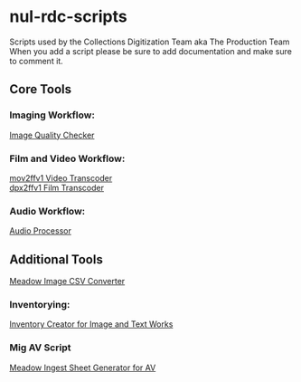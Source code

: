 # nul-rdc-scripts
Scripts used by the Collections Digitization Team aka The Production Team
When you add a script please be sure to add documentation and make sure to comment it. <br/>

## Core Tools <br/>

### Imaging Workflow:

[Image Quality Checker](https://github.com/nulib/nul-rdc-scripts/tree/main/Image/iqc) <br/>

### Film and Video Workflow:

[mov2ffv1 Video Transcoder](https://github.com/nulib/nul-rdc-scripts/tree/main/AV/Video) <br/>
[dpx2ffv1 Film Transcoder](https://github.com/nulib/nul-rdc-scripts/tree/main/AV/Film) <br/>

### Audio Workflow:

[Audio Processor](https://github.com/nulib/nul-rdc-scripts/tree/main/AV/Audio/audio_processor) <br/>

## Additional Tools <br/>

[Meadow Image CSV Converter](https://github.com/nulib/nul-rdc-scripts/tree/main/Meadow/image_csv_script) <br/>

### Inventorying:
[Inventory Creator for Image and Text Works](https://github.com/nulib-rdc-scripts/tree/main/Image/Inventory) <br/>

### Mig AV Script

[Meadow Ingest Sheet Generator for AV](https://github.com/nulib/nul-rdc-scripts/tree/main/Meadow/mig_av) <br/>
